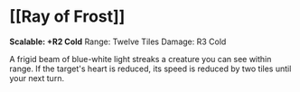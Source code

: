 # [[Ray of Frost]]
**Scalable: +R2 Cold**
Range: Twelve Tiles
Damage: R3 Cold

A frigid beam of blue-white light streaks a creature you can see within range. If the target's heart is reduced, its speed is reduced by two tiles until your next turn.